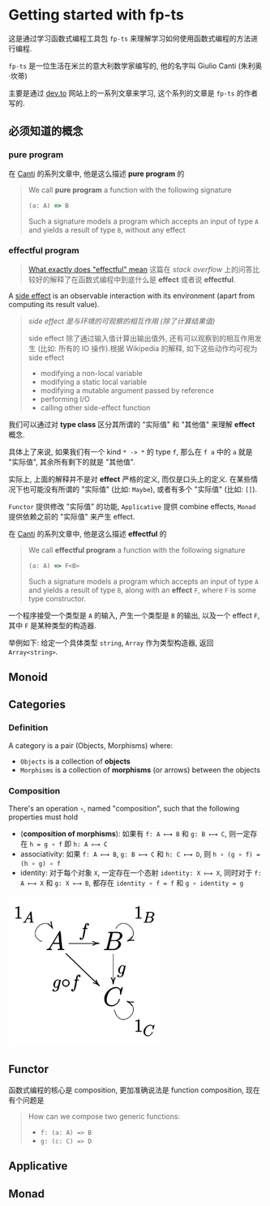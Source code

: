 # Getting started with fp-ts

这是通过学习函数式编程工具包 `fp-ts` 来理解学习如何使用函数式编程的方法进行编程.

`fp-ts` 是一位生活在米兰的意大利数学家编写的, 他的名字叫 Giulio Canti (朱利奥·坎蒂)

主要是通过 [dev.to](https://dev.to/gcanti) 网站上的一系列文章来学习, 这个系列的文章是 `fp-ts` 的作者写的.

## 必须知道的概念

### pure program

在 [Canti](https://dev.to/gcanti/getting-started-with-fp-ts-functor-36ek) 的系列文章中, 他是这么描述 **pure program** 的

> We call **pure program** a function with the following signature
>
> ```typescript
> (a: A) => B
> ```
>
> Such a signature models a program which accepts an input of type `A` and yields a result of type `B`, without any effect

### effectful program

> [What exactly does "effectful" mean](https://stackoverflow.com/questions/33386622/what-exactly-does-effectful-mean) 这篇在 *stack overflow* 上的问答比较好的解释了在函数式编程中到底什么是 **effect** 或者说 **effectful**.

A [side effect](https://en.wikipedia.org/wiki/Side_effect_(computer_science)) is an observable interaction with its environment (apart from computing its result value).

> *side effect 是与环境的可观察的相互作用 (除了计算结果值)*
>
> side effect 除了通过输入值计算出输出值外, 还有可以观察到的相互作用发生 (比如: 所有的 IO 操作).根据 Wikipedia 的解释, 如下这些动作均可视为 side effect
>
> - modifying a non-local variable
> - modifying a static local variable
> - modifying a mutable argument passed by reference
> - performing I/O
> - calling other side-effect function

我们可以通过对 **type class** 区分其所谓的 "实际值" 和 "其他值" 来理解 **effect** 概念.

具体上了来说, 如果我们有一个 kind `* -> *` 的 type `f`, 那么在 `f a` 中的 `a` 就是 "实际值", 其余所有剩下的就是 "其他值".

实际上, 上面的解释并不是对 **effect** 严格的定义, 而仅是口头上的定义. 在某些情况下也可能没有所谓的 "实际值" (比如: `Maybe`), 或者有多个 "实际值" (比如: `[]`).

`Functor` 提供修改 "实际值" 的功能, `Applicative` 提供 combine effects, `Monad` 提供依赖之前的 "实际值" 来产生 effect.

在 [Canti](https://dev.to/gcanti/getting-started-with-fp-ts-functor-36ek) 的系列文章中, 他是这么描述 **effectful** 的

> We call **effectful program** a function with the following signature
>
> ```typescript
> (a: A) => F<B>
> ```
>
> Such a signature models a program which accepts an input of type `A` and yields a result of type `B`, along with an **effect** `F`, where `F` is some type constructor.

一个程序接受一个类型是 `A` 的输入, 产生一个类型是 `B` 的输出, 以及一个 effect `F`, 其中 `F` 是某种类型的构造器.

举例如下: 给定一个具体类型 `string`, `Array` 作为类型构造器, 返回 `Array<string>`.

## Monoid

## Categories

### Definition

A category is a pair (Objects, Morphisms) where:

- `Objects` is a collection of **objects**
- `Morphisms` is a collection of **morphisms** (or arrows) between the objects

### Composition

There's an operation `∘`, named "composition", such that the following properties must hold

- (**composition of morphisms**): 如果有 `f: A ⟼ B` 和 `g: B ⟼ C`, 则一定存在 `h = g ∘ f` 即 `h: A ⟼ C`
- associativity: 如果 `f: A ⟼ B`, `g: B ⟼ C` 和 `h: C ⟼ D`, 则 `h ∘ (g ∘ f) = (h ∘ g) ∘ f`
- identity: 对于每个对象 `X`, 一定存在一个态射 `identity: X ⟼ X`, 同时对于 `f: A ⟼ X` 和 `g: X ⟼ B`, 都存在 `identity ∘ f = f` 和 `g ∘ identity = g`

<img src="assets/Category.png" alt="category" style="width: 300px">

## Functor

函数式编程的核心是 composition, 更加准确说法是 function composition, 现在有个问题是

> How can we compose two generic functions:
>
> - `f: (a: A) => B`
> - `g: (c: C) => D`

## Applicative

## Monad
